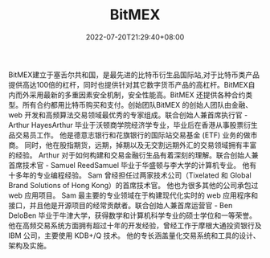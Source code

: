 ﻿---
weight: 
title: "BitMEX"
description: "BitMEX建立于塞舌尔共和国，是最先进的比特币衍生品国际站,对于比特币类产品提供高达100倍的杠杆，同时也提供针对其它数字货币产品的高杠杆。"
date: 2022-07-20T21:29:40+08:00
lastmod: 2022-07-20T09:55:40+08:00
draft: false
authors: ["Cindy"]
featuredImage: "bitmex.jpg"
link: "https://www.bitmex.com/"
tags: ["交易所","BitMEX"]
categories: ["navigation"]
navigation: ["交易所"]
lightgallery: true
toc: true
pinned: false
recommend: false
recommend1: false
---
BitMEX建立于塞舌尔共和国，是最先进的比特币衍生品国际站,对于比特币类产品提供高达100倍的杠杆，同时也提供针对其它数字货币产品的高杠杆。BitMEX自内而外采用最新的多重因素安全机制，安全性能高。BitMEX 还提供各种合约类型。所有合约都用比特币购买和支付。创始团队BitMEX 的创始人团队由金融、web 开发和高频算法交易领域最优秀的专家组成。联合创始人兼首席执行官 - Arthur HayesArthur 毕业于沃顿商学院经济学专业，毕业后在香港从事股票衍生品交易员工作。 他是德意志银行和花旗银行的国际站交易基金 (ETF) 业务的做市商。 同时，他在股指期货，远期，掉期以及无交割远期外汇的交易领域拥有丰富的经验。 Arthur 对于如何构建和交易金融衍生品有着深刻的理解。联合创始人兼首席技术官 - Samuel ReedSamuel 毕业于华盛顿与李大学的计算机专业。 他有十多年的专业编程经验。 Sam 曾经担任过两家技术公司（Tixelated 和 Global Brand Solutions of Hong Kong）的首席技术官。 他也为很多其他的公司承包过 web 应用项目。 Sam 最主要的专业领域在于构建现代化实时的 web 应用程序和接口，并且他是开源项目的经常贡献者。联合创始人兼首席运营官 - Ben DeloBen 毕业于牛津大学，获得数学和计算机科学专业的硕士学位和一等荣誉。 他在高频交易系统方面拥有超过十年的开发经验，曾经工作于摩根大通投资银行及 IBM 公司，主要使用 KDB+/Q 技术。 他的专长涵盖量化交易系统和工具的设计、架构及实施。
